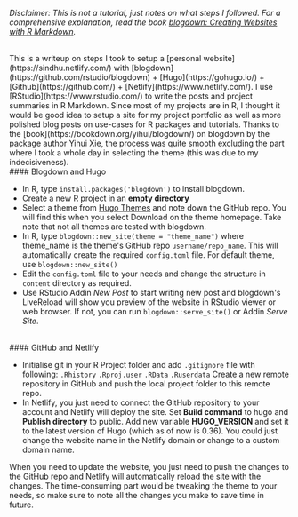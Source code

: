 <!-- 
.. title: New site with blogdown
.. slug: new-site-with-blogdown
.. date: 2018-02-13 14:27:13 UTC+08:00
.. tags: R, communication
.. category: 
.. link: 
.. description: 
.. type: text
-->

*Disclaimer: This is not a tutorial, just notes on what steps I followed. For a comprehensive explanation, read the book [blogdown: Creating Websites with R Markdown](https://bookdown.org/yihui/blogdown/).*

<br>
This is a writeup on steps I took to setup a [personal website](https://sindhu.netlify.com/) with [blogdown](https://github.com/rstudio/blogdown) + [Hugo](https://gohugo.io/) + [Github](https://github.com/) + [Netlify](https://www.netlify.com/). I use [RStudio](https://www.rstudio.com/) to write the posts and project summaries in R Markdown. Since most of my projects are in R, I thought it would be good idea to setup a site for my project portfolio as well as more polished blog posts on use-cases for R packages and tutorials. Thanks to the [book](https://bookdown.org/yihui/blogdown/) on blogdown by the package author Yihui Xie, the process was quite smooth excluding the part where I took a whole day in selecting the theme (this was due to my indecisiveness). 

<!-- TEASER_END -->

<br>
#### Blogdown and Hugo 

- In R, type `install.packages('blogdown')` to install blogdown. 
- Create a new R project in an **empty directory** 
- Select a theme from [Hugo Themes](https://themes.gohugo.io/) and note down the GitHub repo. You will find this when you select Download on the theme homepage. Take note that not all themes are tested with blogdown. 
- In R, type `blogdown::new_site(theme = "theme_name")` where theme_name is the theme's GitHub repo `username/repo_name`. This will automatically create the required `config.toml` file. For default theme, use `blogdown::new_site()`
- Edit the `config.toml` file to your needs and change the structure in `content` directory as required. 
- Use RStudio Addin *New Post* to start writing new post and blogdown's LiveReload will show you preview of the website in RStudio viewer or web browser. If not, you can run `blogdown::serve_site()` or Addin *Serve Site*.

<br>
#### GitHub and Netlify

- Initialise git in your R Project folder and add `.gitignore` file with following: 
`.Rhistory`
`.Rproj.user`
`.RData`
`.Ruserdata`
Create a new remote repository in GitHub and push the local project folder to this remote repo. 
- In Netlify, you just need to connect the GitHub repository to your account and Netlify will deploy the site. Set **Build command** to hugo and **Publish directory** to public. Add new variable **HUGO_VERSION** and set it to the latest version of Hugo (which as of now is 0.36). You could just change the website name in the Netlify domain or change to a custom domain name. 

When you need to update the website, you just need to push the changes to the GitHub repo and Netlify will automatically reload the site with the changes. The time-consuming part would be tweaking the theme to your needs, so make sure to note all the changes you make to save time in future.